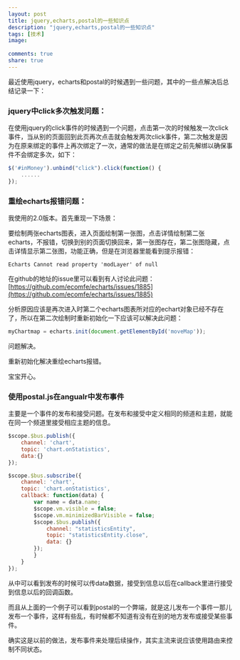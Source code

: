 ```yaml
---
layout: post
title: jquery,echarts,postal的一些知识点
description: "jquery,echarts,postal的一些知识点"
tags: [技术]
image:
  
comments: true
share: true
---
```


最近使用jquery，echarts和postal的时候遇到一些问题，其中的一些点解决后总结记录一下：

<!-- more -->

### jquery中click多次触发问题：

在使用jquery的click事件的时候遇到一个问题，点击第一次的时候触发一次click事件，当从别的页面回到此页再次点击就会触发两次click事件，第二次触发是因为在原来绑定的事件上再次绑定了一次，通常的做法是在绑定之前先解绑以确保事件不会绑定多次，如下：

```js
$('#inMoney').unbind("click").click(function() {
	......
});
```

### 重绘echarts报错问题：

我使用的2.0版本。首先重现一下场景：

要绘制两张echarts图表，进入页面绘制第一张图，点击详情绘制第二张echarts，不报错，切换到别的页面切换回来，第一张图存在，第二张图隐藏，点击详情显示第二张图，功能正确，但是在浏览器里能看到提示报错：

```
Echarts Cannot read property 'modLayer' of null
```

在github的地址的issue里可以看到有人讨论此问题：[https://github.com/ecomfe/echarts/issues/1885](https://github.com/ecomfe/echarts/issues/1885)

分析原因应该是再次进入时第二个echarts图表所对应的echart对象已经不存在了，所以在第二次绘制时重新初始化一下应该可以解决此问题：

```js
myChartmap = echarts.init(document.getElementById('moveMap'));
```

问题解决。

重新初始化解决重绘echarts报错。

宝宝开心。

### 使用postal.js在angualr中发布事件

主要是一个事件的发布和接受问题。在发布和接受中定义相同的频道和主题，就能在同一个频道里接受相应主题的信息。

```js
$scope.$bus.publish({
    channel: 'chart',
    topic: 'chart.onStatistics',
    data:{}
});

$scope.$bus.subscribe({
    channel: 'chart',
    topic: 'chart.onStatistics',
    callback: function(data) {
        var name = data.name;
        $scope.vm.visible = false;
        $scope.vm.minimizedBarVisible = false;
        $scope.$bus.publish({
            channel: "statisticsEntity",
            topic: "statisticsEntity.close",
            data: {}
        });
        }
    }
});
```

从中可以看到发布的时候可以传data数据，接受到信息以后在callback里进行接受到信息以后的回调函数。

而且从上面的一个例子可以看到postal的一个弊端，就是这儿发布一个事件一那儿发布一个事件，这样有些乱，有时候都不知道有没有在别的地方发布或接受某些事件。

确实这是以前的做法，发布事件来处理后续操作，其实主流来说应该使用路由来控制不同状态。